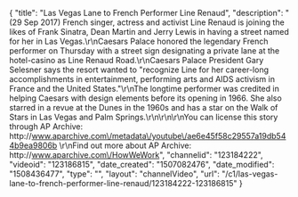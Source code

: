 {
    "title": "Las Vegas Lane to French Performer Line Renaud",
    "description": "(29 Sep 2017) French singer, actress and activist Line Renaud is joining the likes of Frank Sinatra, Dean Martin and Jerry Lewis in having a street named for her in Las Vegas.\r\nCaesars Palace honored the legendary French performer on Thursday with a street sign designating a private lane at the hotel-casino as Line Renaud Road.\r\nCaesars Palace President Gary Selesner says the resort wanted to \"recognize Line for her career-long accomplishments in entertainment, performing arts and AIDS activism in France and the United States.\"\r\nThe longtime performer was credited in helping Caesars with design elements before its opening in 1966. She also starred in a revue at the Dunes in the 1960s and has a star on the Walk of Stars in Las Vegas and Palm Springs.\r\n\r\n\r\nYou can license this story through AP Archive: http:\/\/www.aparchive.com\/metadata\/youtube\/ae6e45f58c29557a19db544b9ea9806b \r\nFind out more about AP Archive: http:\/\/www.aparchive.com\/HowWeWork",
    "channelid": "123184222",
    "videoid": "123186815",
    "date_created": "1507082476",
    "date_modified": "1508436477",
    "type": "",
    "layout": "channelVideo",
    "url": "\/c1\/las-vegas-lane-to-french-performer-line-renaud\/123184222-123186815"
}
